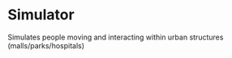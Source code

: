 # Simulator
Simulates people moving and interacting within urban structures (malls/parks/hospitals)
